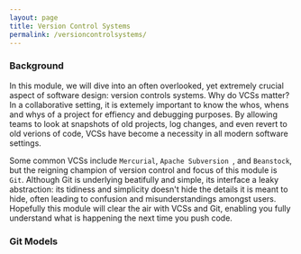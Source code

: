 ```yaml
---
layout: page
title: Version Control Systems
permalink: /versioncontrolsystems/
---
```


### Background 
In this module, we will dive into an often overlooked, yet extremely crucial
  aspect of software design: version controls systems. Why do VCSs matter? In a collaborative setting, 
  it is extemely important to know the whos, whens and whys of a project for effiency and debugging purposes. 
  By allowing teams to look at snapshots of old projects, log changes, and even revert to old verions of code, 
  VCSs have become a necessity in all modern software settings. 

  Some common VCSs include `Mercurial`, `Apache Subversion `, and `Beanstock`, but the reigning champion of version control and focus of this module is `Git`. Although Git is underlying beatifully and simple, its interface a leaky abstraction: its tidiness and simplicity doesn't hide the details it is meant to hide, often leading to confusion and misunderstandings amongst users. Hopefully this module will clear the air with VCSs and Git, enabling you fully understand what is happening the next time you push code. 

  ### Git Models







